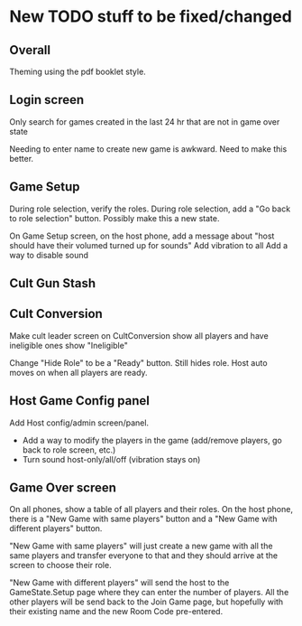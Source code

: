 ﻿# New TODO stuff to be fixed/changed

## Overall

Theming using the pdf booklet style.

## Login screen

Only search for games created in the last 24 hr that are not in game over state

Needing to enter name to create new game is awkward. Need to make this better.


## Game Setup

During role selection, verify the roles.
During role selection, add a "Go back to role selection" button. Possibly make this a new state.


On Game Setup screen, on the host phone, add a message about "host should have their volumed turned up for sounds"
Add vibration to all
Add a way to disable sound


## Cult Gun Stash


## Cult Conversion


Make cult leader screen on CultConversion show all players and have ineligible ones show "Ineligible"

Change "Hide Role" to be a "Ready" button. Still hides role. Host auto moves on when all players are ready.


## Host Game Config panel

Add Host config/admin screen/panel.
- Add a way to modify the players in the game (add/remove players, go back to role screen, etc.)
- Turn sound host-only/all/off (vibration stays on)

## Game Over screen

On all phones, show a table of all players and their roles.
On the host phone, there is a "New Game with same players" button and a "New Game with different players" button.

"New Game with same players" will just create a new game with all the same players and transfer everyone to that and they should arrive at the screen to choose their role.

"New Game with different players" will send the host to the GameState.Setup page where they can enter the number of players. All the other players will be send back to the Join Game page, but hopefully with their existing name and the new Room Code pre-entered.



